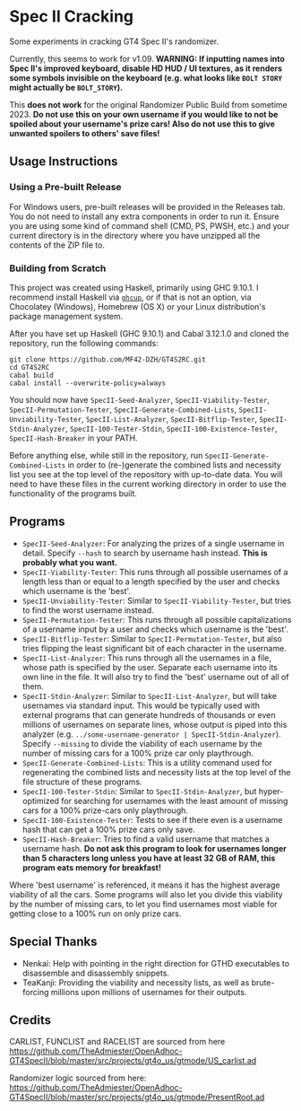 # Spec II Cracking

Some experiments in cracking GT4 Spec II's randomizer.

Currently, this seems to work for v1.09. **WARNING: If inputting names into Spec II's improved keyboard, disable HD HUD / UI textures, as it renders some symbols invisible on the keyboard (e.g. what looks like `BOLT STORY` might actually be `BOLT_STORY`).**

This **does not work** for the original Randomizer Public Build from sometime 2023. **Do not use this on your own username if you would like to not be spoiled about your username's prize cars! Also do not use this to give unwanted spoilers to others' save files!**

## Usage Instructions

### Using a Pre-built Release

For Windows users, pre-built releases will be provided in the Releases tab.
You do not need to install any extra components in order to run it.
Ensure you are using some kind of command shell (CMD, PS, PWSH, etc.) and your current directory is in the directory where you have unzipped all the contents of the ZIP file to.

### Building from Scratch

This project was created using Haskell, primarily using GHC 9.10.1.
I recommend install Haskell via [`ghcup`](https://www.haskell.org/ghcup/), or if that is not an option, via Chocolatey (Windows), Homebrew (OS X) or your Linux distribution's package management system.

After you have set up Haskell (GHC 9.10.1) and Cabal 3.12.1.0 and cloned the repository, run the following commands:

```
git clone https://github.com/MF42-DZH/GT4S2RC.git
cd GT4S2RC
cabal build
cabal install --overwrite-policy=always
```

You should now have `SpecII-Seed-Analyzer`, `SpecII-Viability-Tester`, `SpecII-Permutation-Tester`, `SpecII-Generate-Combined-Lists`, `SpecII-Unviability-Tester`, `SpecII-List-Analyzer`, `SpecII-Bitflip-Tester`, `SpecII-Stdin-Analyzer`, `SpecII-100-Tester-Stdin`, `SpecII-100-Existence-Tester`, `SpecII-Hash-Breaker` in your PATH.

Before anything else, while still in the repository, run `SpecII-Generate-Combined-Lists` in order to (re-)generate the combined lists and necessity list you see at the top level of the repository with up-to-date data.
You will need to have these files in the current working directory in order to use the functionality of the programs built.

## Programs

- `SpecII-Seed-Analyzer`: For analyzing the prizes of a single username in detail. Specify `--hash` to search by username hash instead. **This is probably what you want.**
- `SpecII-Viability-Tester`: This runs through all possible usernames of a length less than or equal to a length specified by the user and checks which username is the 'best'.
- `SpecII-Unviability-Tester`: Similar to `SpecII-Viability-Tester`, but tries to find the worst username instead.
- `SpecII-Permutation-Tester`: This runs through all possible capitalizations of a username input by a user and checks which username is the 'best'.
- `SpecII-Bitflip-Tester`: Similar to `SpecII-Permutation-Tester`, but also tries flipping the least significant bit of each character in the username.
- `SpecII-List-Analyzer`: This runs through all the usernames in a file, whose path is specified by the user. Separate each username into its own line in the file. It will also try to find the 'best' username out of all of them.
- `SpecII-Stdin-Analyzer`: Similar to `SpecII-List-Analyzer`, but will take usernames via standard input. This would be typically used with external programs that can generate hundreds of thousands or even millions of usernames on separate lines, whose output is piped into this analyzer (e.g. `../some-username-generator | SpecII-Stdin-Analyzer`). Specify `--missing` to divide the viability of each username by the number of missing cars for a 100% prize car only playthrough.
- `SpecII-Generate-Combined-Lists`: This is a utility command used for regenerating the combined lists and necessity lists at the top level of the file structure of these programs.
- `SpecII-100-Tester-Stdin`: Similar to `SpecII-Stdin-Analyzer`, but hyper-optimized for searching for usernames with the least amount of missing cars for a 100% prize-cars only playthrough.
- `SpecII-100-Existence-Tester`: Tests to see if there even is a username hash that can get a 100% prize cars only save.
- `SpecII-Hash-Breaker`: Tries to find a valid username that matches a username hash. **Do not ask this program to look for usernames longer than 5 characters long unless you have at least 32 GB of RAM, this program eats memory for breakfast!**

Where 'best username' is referenced, it means it has the highest average viability of all the cars. Some programs will also let you divide this viability by the number of missing cars, to let you find usernames most viable for getting close to a 100% run on only prize cars.

## Special Thanks

- Nenkai: Help with pointing in the right direction for GTHD executables to disassemble and disassembly snippets.
- TeaKanji: Providing the viability and necessity lists, as well as brute-forcing millions upon millions of usernames for their outputs.

## Credits

CARLIST, FUNCLIST and RACELIST are sourced from here https://github.com/TheAdmiester/OpenAdhoc-GT4SpecII/blob/master/src/projects/gt4o_us/gtmode/US_carlist.ad

Randomizer logic sourced from here: https://github.com/TheAdmiester/OpenAdhoc-GT4SpecII/blob/master/src/projects/gt4o_us/gtmode/PresentRoot.ad

